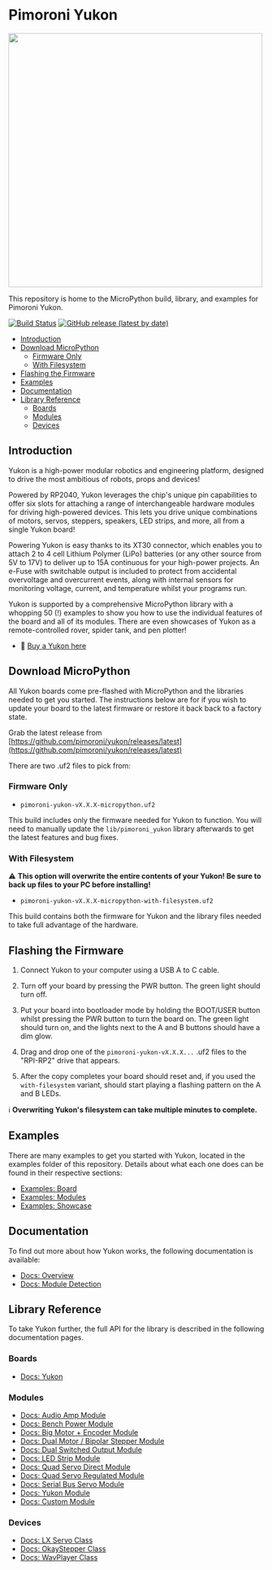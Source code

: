 # Pimoroni Yukon <!-- omit in toc -->

<img src="https://shop.pimoroni.com/cdn/shop/files/yukon-host-with-modules_1500x1500_crop_center.jpg" width="500">

This repository is home to the MicroPython build, library, and examples for Pimoroni Yukon.

[![Build Status](https://img.shields.io/github/actions/workflow/status/pimoroni/yukon/micropython.yml?branch=main&label=MicroPython)](https://github.com/pimoroni/yukon/actions/workflows/micropython.yml)
[![GitHub release (latest by date)](https://img.shields.io/github/v/release/pimoroni/yukon)](https://github.com/pimoroni/picovision/releases/latest/)

- [Introduction](#introduction)
- [Download MicroPython](#download-micropython)
  - [Firmware Only](#firmware-only)
  - [With Filesystem](#with-filesystem)
- [Flashing the Firmware](#flashing-the-firmware)
- [Examples](#examples)
- [Documentation](#documentation)
- [Library Reference](#library-reference)
  - [Boards](#boards)
  - [Modules](#modules)
  - [Devices](#devices)


## Introduction

Yukon is a high-power modular robotics and engineering platform, designed to drive the most ambitious of robots, props and devices!

Powered by RP2040, Yukon leverages the chip's unique pin capabilities to offer six slots for attaching a range of interchangeable hardware modules for driving high-powered devices. This lets you drive unique combinations of motors, servos, steppers, speakers, LED strips, and more, all from a single Yukon board!

Powering Yukon is easy thanks to its XT30 connector, which enables you to attach 2 to 4 cell Lithium Polymer (LiPo) batteries (or any other source from 5V to 17V) to deliver up to 15A continuous for your high-power projects. An e-Fuse with switchable output is included to protect from accidental overvoltage and overcurrent events, along with internal sensors for monitoring voltage, current, and temperature whilst your programs run.

Yukon is supported by a comprehensive MicroPython library with a whopping 50 (!) examples to show you how to use the individual features of the board and all of its modules. There are even showcases of Yukon as a remote-controlled rover, spider tank, and pen plotter!

* :link: [Buy a Yukon here](https://shop.pimoroni.com/products/yukon)


## Download MicroPython

All Yukon boards come pre-flashed with MicroPython and the libraries needed to get you started. The instructions below are for if you wish to update your board to the latest firmware or restore it back back to a factory state.

Grab the latest release from [https://github.com/pimoroni/yukon/releases/latest](https://github.com/pimoroni/yukon/releases/latest)

There are two .uf2 files to pick from:

### Firmware Only

* `pimoroni-yukon-vX.X.X-micropython.uf2`

This build includes only the firmware needed for Yukon to function. You will need to manually update the `lib/pimoroni_yukon` library afterwards to get the latest features and bug fixes.


### With Filesystem

:warning: **This option will overwrite the entire contents of your Yukon! Be sure to back up files to your PC before installing!**

* `pimoroni-yukon-vX.X.X-micropython-with-filesystem.uf2 `

This build contains both the firmware for Yukon and the library files needed to take full advantage of the hardware.

## Flashing the Firmware

1. Connect Yukon to your computer using a USB A to C cable.

2. Turn off your board by pressing the PWR button. The green light should turn off.

3. Put your board into bootloader mode by holding the BOOT/USER button whilst pressing the PWR button to turn the board on. The green light should turn on, and the lights next to the A and B buttons should have a dim glow.

4. Drag and drop one of the `pimoroni-yukon-vX.X.X...` .uf2 files to the "RPI-RP2" drive that appears.

5. After the copy completes your board should reset and, if you used the `with-filesystem` variant, should start playing a flashing pattern on the A and B LEDs.

:information_source: **Overwriting Yukon's filesystem can take multiple minutes to complete.**


## Examples

There are many examples to get you started with Yukon, located in the examples folder of this repository. Details about what each one does can be found in their respective sections:

* [Examples: Board](/examples/board/README.md)
* [Examples: Modules](/examples/modules/README.md)
* [Examples: Showcase](/examples/showcase/README.md)


## Documentation

To find out more about how Yukon works, the following documentation is available:

* [Docs: Overview](/docs/overview.md)
* [Docs: Module Detection](/docs/module_detection.md)

## Library Reference

To take Yukon further, the full API for the library is described in the following documentation pages.

### Boards

* [Docs: Yukon](/docs/reference.md)


### Modules

* [Docs: Audio Amp Module](/docs/modules/audio_amp.md)
* [Docs: Bench Power Module](/docs/modules/bench_power.md)
* [Docs: Big Motor + Encoder Module](/docs/modules/big_motor.md)
* [Docs: Dual Motor / Bipolar Stepper Module](/docs/modules/dual_motor.md)
* [Docs: Dual Switched Output Module](/docs/modules/dual_output.md)
* [Docs: LED Strip Module](/docs/modules/led_strip.md)
* [Docs: Quad Servo Direct Module](/docs/modules/quad_servo_direct.md)
* [Docs: Quad Servo Regulated Module](/docs/modules/quad_servo_reg.md)
* [Docs: Serial Bus Servo Module](/docs/modules/serial_servo.md)
* [Docs: Yukon Module](/docs/modules/yukon_module.md)
* [Docs: Custom Module](/docs/modules/custom_module.md)


### Devices

* [Docs: LX Servo Class](/docs/devices/lxservo.md)
* [Docs: OkayStepper Class](/docs/devices/okaystepper.md)
* [Docs: WavPlayer Class](/docs/devices/wavplayer.md)

